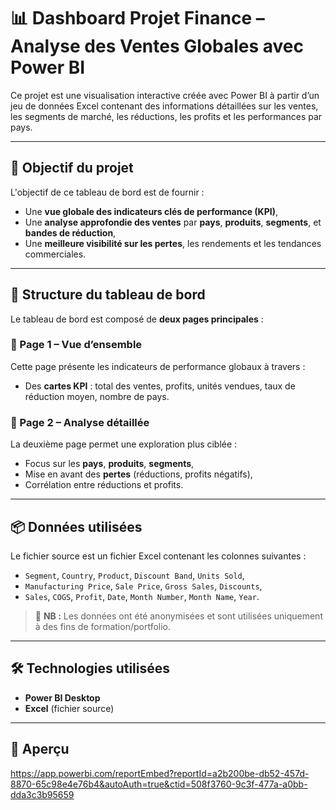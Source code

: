 # 📊 Dashboard Projet Finance  – Analyse des Ventes Globales avec Power BI

Ce projet est une visualisation interactive créée avec Power BI à partir d’un jeu de données Excel contenant des informations détaillées sur les ventes, les segments de marché, les réductions, les profits et les performances par pays.

---

## 🎯 Objectif du projet

L'objectif de ce tableau de bord est de fournir :
- Une **vue globale des indicateurs clés de performance (KPI)**,
- Une **analyse approfondie des ventes** par **pays**, **produits**, **segments**, et **bandes de réduction**,
- Une **meilleure visibilité sur les pertes**, les rendements et les tendances commerciales.

---

## 📁 Structure du tableau de bord

Le tableau de bord est composé de **deux pages principales** :

### 🔹 Page 1 – Vue d’ensemble

Cette page présente les indicateurs de performance globaux à travers :
- Des **cartes KPI** : total des ventes, profits, unités vendues, taux de réduction moyen, nombre de pays.

### 🔹 Page 2 – Analyse détaillée

La deuxième page permet une exploration plus ciblée :
- Focus sur les **pays**, **produits**, **segments**,
- Mise en avant des **pertes** (réductions, profits négatifs),
- Corrélation entre réductions et profits.

---

## 📦 Données utilisées

Le fichier source est un fichier Excel contenant les colonnes suivantes :

- `Segment`, `Country`, `Product`, `Discount Band`, `Units Sold`,
- `Manufacturing Price`, `Sale Price`, `Gross Sales`, `Discounts`,
- `Sales`, `COGS`, `Profit`, `Date`, `Month Number`, `Month Name`, `Year`.

> 🔐 **NB :** Les données ont été anonymisées et sont utilisées uniquement à des fins de formation/portfolio.

---

## 🛠️ Technologies utilisées

- **Power BI Desktop**
- **Excel** (fichier source)

---

## 📸 Aperçu

https://app.powerbi.com/reportEmbed?reportId=a2b200be-db52-457d-8870-65c98e4e76b4&autoAuth=true&ctid=508f3760-9c3f-477a-a0bb-dda3c3b95659


